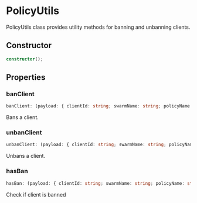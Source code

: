 # PolicyUtils

PolicyUtils class provides utility methods for banning and unbanning clients.

## Constructor

```ts
constructor();
```

## Properties

### banClient

```ts
banClient: (payload: { clientId: string; swarmName: string; policyName: string; }) => Promise<void>
```

Bans a client.

### unbanClient

```ts
unbanClient: (payload: { clientId: string; swarmName: string; policyName: string; }) => Promise<void>
```

Unbans a client.

### hasBan

```ts
hasBan: (payload: { clientId: string; swarmName: string; policyName: string; }) => Promise<boolean>
```

Check if client is banned
